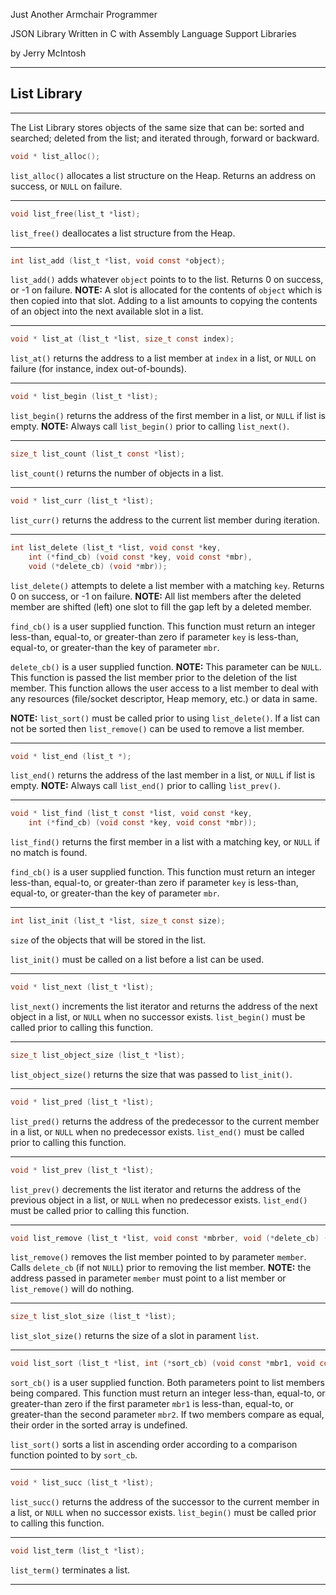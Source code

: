Just Another Armchair Programmer

JSON Library Written in C with Assembly Language Support Libraries

by Jerry McIntosh

---

## List Library

---

The List Library stores objects of the same size that can be: sorted and searched; deleted from the list; and iterated through, forward or backward.

```c
void * list_alloc();
```

`list_alloc()` allocates a list structure on the Heap.  Returns an address on success, or `NULL` on failure.

---

```c
void list_free(list_t *list);
```

`list_free()` deallocates a list structure from the Heap.

---

```c
int list_add (list_t *list, void const *object);
```

`list_add()` adds whatever `object` points to to the list.  Returns 0 on success, or -1 on failure.  **NOTE:** A slot is allocated for the contents of `object` which is then copied into that slot.  Adding to a list amounts to copying the contents of an object into the next available slot in a list.

---

```c
void * list_at (list_t *list, size_t const index);
```

`list_at()` returns the address to a list member at `index` in a list, or `NULL` on failure (for instance, index out-of-bounds).

---

```c
void * list_begin (list_t *list);
```

`list_begin()` returns the address of the first member in a list, or `NULL` if list is empty.  **NOTE:** Always call `list_begin()` prior to calling `list_next()`.

---

```c
size_t list_count (list_t const *list);
```

`list_count()` returns the number of objects in a list.

---

```c
void * list_curr (list_t *list);
```

`list_curr()` returns the address to the current list member during iteration.

---

```c
int list_delete (list_t *list, void const *key,
    int (*find_cb) (void const *key, void const *mbr),
    void (*delete_cb) (void *mbr));
```

`list_delete()` attempts to delete a list member with a matching `key`.  Returns 0 on success, or -1 on failure.  **NOTE:** All list members after the deleted member are shifted (left) one slot to fill the gap left by a deleted member.

`find_cb()` is a user supplied function.  This function must return an integer less-than, equal-to, or greater-than zero if parameter `key` is less-than, equal-to, or greater-than the key of parameter `mbr`.

`delete_cb()` is a user supplied function.  **NOTE:** This parameter can be `NULL`.  This function is passed the list member prior to the deletion of the list member.  This function allows the user access to a list member to deal with any resources (file/socket descriptor, Heap memory, etc.) or data in same.

**NOTE:** `list_sort()` must be called prior to using `list_delete()`.  If a list can not be sorted then `list_remove()` can be used to remove a list member.

---

```c
void * list_end (list_t *);
```

`list_end()` returns the address of the last member in a list, or `NULL` if list is empty.  **NOTE:** Always call `list_end()` prior to calling `list_prev()`.

---

```c
void * list_find (list_t const *list, void const *key,
    int (*find_cb) (void const *key, void const *mbr));
```

`list_find()` returns the first member in a list with a matching key, or `NULL` if no match is found.

`find_cb()` is a user supplied function.  This function must return an integer less-than, equal-to, or greater-than zero if parameter `key` is less-than, equal-to, or greater-than the key of parameter `mbr`.

---

```c
int list_init (list_t *list, size_t const size);
```

`size` of the objects that will be stored in the list.

`list_init()` must be called on a list before a list can be used.

---

```c
void * list_next (list_t *list);
```

`list_next()` increments the list iterator and returns the address of the next object in a list, or `NULL` when no successor exists.  `list_begin()` must be called prior to calling this function.

---

```c
size_t list_object_size (list_t *list);
```

`list_object_size()` returns the size that was passed to `list_init()`.

---

```c
void * list_pred (list_t *list);
```

`list_pred()` returns the address of the predecessor to the current member in a list, or `NULL` when no predecessor exists.  `list_end()` must be called prior to calling this function.

---

```c
void * list_prev (list_t *list);
```

`list_prev()` decrements the list iterator and returns the address of the previous object in a list, or `NULL` when no predecessor exists.  `list_end()` must be called prior to calling this function.

---

```c
void list_remove (list_t *list, void const *mbrber, void (*delete_cb) (void *));
```

`list_remove()` removes the list member pointed to by parameter `member`.  Calls `delete_cb` (if not `NULL`) prior to removing the list member.  **NOTE:** the address passed in parameter `member` must point to a list member or `list_remove()` will do nothing.

---

```c
size_t list_slot_size (list_t *list);
```

`list_slot_size()` returns the size of a slot in parament `list`.

---

```c
void list_sort (list_t *list, int (*sort_cb) (void const *mbr1, void const *mbr2));
```

`sort_cb()` is a user supplied function.  Both parameters point to list members being compared.  This function must return an integer less-than, equal-to, or greater-than zero if the first parameter `mbr1` is less-than, equal-to, or greater-than the second parameter `mbr2`.  If two members compare as equal, their order in the sorted array is undefined.

`list_sort()` sorts a list in ascending order according to a comparison function pointed to by `sort_cb`.

---

```c
void * list_succ (list_t *list);
```

`list_succ()` returns the address of the successor to the current member in a list, or `NULL` when no successor exists.  `list_begin()` must be called prior to calling this function.

---

```c
void list_term (list_t *list);
```

`list_term()` terminates a list.

---

